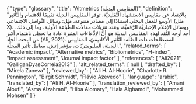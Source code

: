 {
    "type": "glossary",
    "title": "Altmetrics (المقاييس البديلة)",
    "definition": "بالابتعاد عن مقاييس الاستشهاد التَّقليديَّة، توفر المقاييس البديلة تقييمًا للاهتمام والتَّأثير الأوسع للعمل البحثي استنادًا إلى مصادر متنوعة، مثل: وسائل التَّواصل الاجتماعي (مثل X)، ووسائل الإعلام الإخباريَّة الرَّقميَّة، وعدد تنزيلات مقالات الطِّباعة الأولية، وما إلى ذلك.  أحد أوجه النَّقد لهذه المقاييس البديلة  هو أنَّ الإدِّعاءات المثيرة عادة ما تحظى باهتمام أكبر من البحث الجاد (Ali, 2021).  المصطلحات ذات الصِّلة: التَّأثير الأكاديميّ، المقاييس البديلة، الببليومتريّات، مؤشر إتش، معامل تأثير المجلَّة.",
    "related_terms": [
        "Academic impact",
        "Alternative metrics",
        "Bibliometrics",
        "H-index",
        "Impact assessment",
        "Journal impact factor"
    ],
    "references": [
        "Ali2021",
        "GalliganDyasCorreia2013"
    ],
    "alt_related_terms": [
        null
    ],
    "drafted_by": [
        "Mirela Zaneva"
    ],
    "reviewed_by": [
        "Ali H. Al-Hoorie",
        "Charlotte R. Pennington",
        "Birgit Schmidt",
        "Flávio Azevedo"
    ],
    "language": "arabic",
    "translated_by": [
        "Ali H. Al-Hoorie"
    ],
    "translation_reviewed_by": [
        "Amani Aloufi",
        "Asma Alzahrani",
        "Hiba Alomary",
        "Hala Alghamdi",
        "Mohammed Mohsen"
    ]
}
